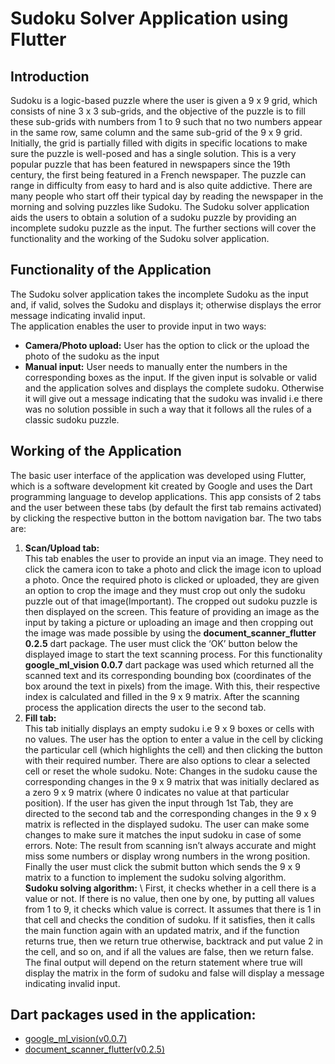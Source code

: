 # Sudoku Solver Application using Flutter
 
## Introduction
Sudoku is a logic-based puzzle where the user is given a 9 x 9 grid, which consists of nine 3 x 3 sub-grids, and the objective of the puzzle is to fill these sub-grids with numbers from 1 to 9 such that no two numbers appear in the same row, same column and the same sub-grid of the 9 x 9 grid. Initially, the grid is partially filled with digits in specific locations to make sure the puzzle is well-posed and has a single solution.
This is a very popular puzzle that has been featured in newspapers since the 19th century, the first being featured in a French newspaper. The puzzle can range in difficulty from easy to hard and is also quite addictive. There are many people who start off their typical day by reading the newspaper in the morning and solving puzzles like Sudoku. The Sudoku solver application aids the users to obtain a solution of a sudoku puzzle by providing an incomplete sudoku puzzle as the input.
The further sections will cover the functionality and the working of the Sudoku solver application.

## Functionality of the Application
The Sudoku solver application takes the incomplete Sudoku as the input and, if valid, solves the Sudoku and displays it; otherwise displays the error message indicating invalid input. \
The application enables the user to provide input in two ways:
- __Camera/Photo upload:__ User has the option to click or the upload the photo of the sudoku as the input
- __Manual input:__ User needs to manually enter the numbers in the corresponding boxes as the input.
If the given input is solvable or valid and the application solves and displays the complete sudoku. Otherwise it will give out a message indicating that the sudoku was invalid i.e there was no solution possible in such a way that it follows all the rules of a classic sudoku puzzle.


## Working of the Application
The basic user interface of the application was developed using Flutter, which is a software development kit created by Google and uses the Dart programming language to develop applications. 
This app consists of 2 tabs and the user between these tabs (by default the first tab remains activated) by clicking the respective button in the bottom navigation bar. The two tabs are: 
1. __Scan/Upload tab:__ \
This tab enables the user to provide an input via an image. They need to click the camera icon to take a photo and click the image icon to upload a photo. Once the required photo is clicked or uploaded, they are given an option to crop the image and they must crop out only the sudoku puzzle out of that image(Important). The cropped out sudoku puzzle is then displayed on the screen. This feature of providing an image as the input by taking a picture or uploading an image and then cropping out the image was made possible by using the __document_scanner_flutter 0.2.5__ dart package. 
The user must click the ‘OK’ button below the displayed image to start the text scanning process. For this functionality __google_ml_vision 0.0.7__ dart package was used which returned all the scanned text and its corresponding bounding box (coordinates of the box around the text in pixels) from the image. With this, their respective index is calculated and filled in the 9 x 9 matrix. After the scanning process the application directs the user to the second tab. 
2. __Fill tab:__ \
This tab initially displays an empty sudoku i.e 9 x 9 boxes or cells with no values. The user has the option to enter a value in the cell by clicking the particular cell (which highlights the cell) and then clicking the button with their required number. There are also options to clear a selected cell or reset the whole sudoku.
Note: Changes in the sudoku cause the corresponding changes in the 9 x 9 matrix that was initially declared as a zero 9 x 9 matrix (where 0 indicates no value at that particular position). 
If the user has given the input through 1st Tab, they are directed to the second tab and the corresponding changes in the 9 x 9 matrix is reflected in the displayed sudoku. The user can make some changes to make sure it matches the input sudoku in case of some errors.
Note: The result from scanning isn’t always accurate and might miss some numbers or display wrong numbers in the wrong position.
Finally the user must click the submit button which sends the 9 x 9 matrix to a function to implement the sudoku solving algorithm. \
__Sudoku solving algorithm:__ \ 
First, it checks whether in a cell there is a value or not. If there is no value, then one by one, by putting all values from 1 to 9, it checks which value is correct.
It assumes that there is 1 in that cell and checks the condition of sudoku. If it satisfies, then it calls the main function again with an updated matrix, and if the function returns true, then we return true otherwise, backtrack and put value 2 in the cell, and so on, and if all the values are false, then we return false.
The final output will depend on the return statement where true will display the matrix in the form of sudoku and false will display a message indicating invalid input.

## Dart packages used in the application:
- [google_ml_vision(v0.0.7)](https://pub.dev/packages/google_ml_vision)
- [document_scanner_flutter(v0.2.5)](https://pub.dev/packages/document_scanner)


